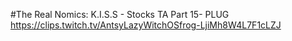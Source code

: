 #The Real Nomics: K.I.S.S - Stocks TA Part 15- PLUG
https://clips.twitch.tv/AntsyLazyWitchOSfrog-LjiMh8W4L7F1cLZJ
